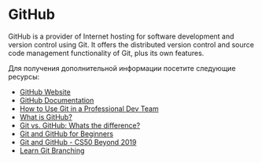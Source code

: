 # GitHub

GitHub is a provider of Internet hosting for software development and version control using Git. It offers the distributed version control and source code management functionality of Git, plus its own features.

Для получения дополнительной информации посетите следующие ресурсы:

- [GitHub Website](https://github.com)
- [GitHub Documentation](https://docs.github.com/en/get-started/quickstart)
- [How to Use Git in a Professional Dev Team](https://ooloo.io/project/github-flow)
- [What is GitHub?](https://www.youtube.com/watch?v=w3jLJU7DT5E)
- [Git vs. GitHub: Whats the difference?](https://www.youtube.com/watch?v=wpISo9TNjfU)
- [Git and GitHub for Beginners](https://www.youtube.com/watch?v=RGOj5yH7evk)
- [Git and GitHub - CS50 Beyond 2019](https://www.youtube.com/watch?v=eulnSXkhE7I)
- [Learn Git Branching](https://learngitbranching.js.org/?locale=en_us)